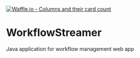 [![Waffle.io - Columns and their card count](https://badge.waffle.io/34408c937d8a92fedcae7ba3e90ba19ff081ccfff72595e8ea7008d5cfbea7fb.svg?columns=all)](https://waffle.io/salahusama/WorkflowStreamer)

# WorkflowStreamer
Java application for workflow management web app
